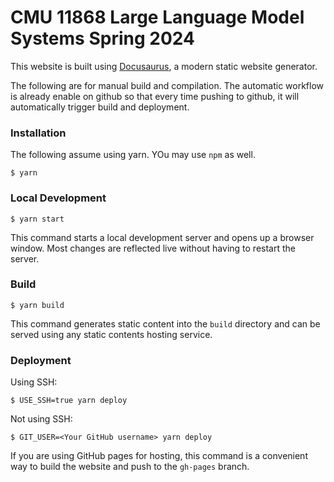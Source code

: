 # CMU 11868 Large Language Model Systems Spring 2024 

This website is built using [Docusaurus](https://docusaurus.io/), a modern static website generator.

The following are for manual build and compilation. The automatic workflow is already enable on github so that every time pushing to github, it will automatically trigger build and deployment. 

### Installation
The following assume using yarn. YOu may use `npm` as well. 

```
$ yarn
```

### Local Development

```
$ yarn start
```

This command starts a local development server and opens up a browser window. Most changes are reflected live without having to restart the server.

### Build

```
$ yarn build
```

This command generates static content into the `build` directory and can be served using any static contents hosting service.

### Deployment

Using SSH:

```
$ USE_SSH=true yarn deploy
```

Not using SSH:

```
$ GIT_USER=<Your GitHub username> yarn deploy
```

If you are using GitHub pages for hosting, this command is a convenient way to build the website and push to the `gh-pages` branch.

